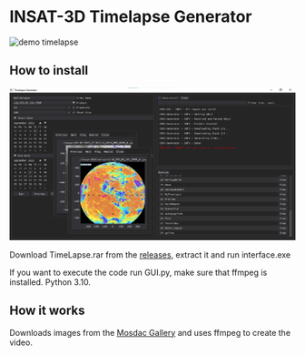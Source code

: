 # INSAT-3D Timelapse Generator
![demo timelapse](https://github.com/clodman84/ISRO/blob/main/demos/demo.gif)

## How to install
![GUI](https://github.com/clodman84/ISRO/blob/main/demos/gui.png)

Download TimeLapse.rar from the [releases](https://github.com/clodman84/ISRO/releases), extract it and run interface.exe

If you want to execute the code run GUI.py, make sure that ffmpeg is installed.
Python 3.10.
## How it works

Downloads images from the [Mosdac Gallery](https://www.mosdac.gov.in/gallery/index.html) and uses ffmpeg to create the video.
